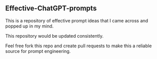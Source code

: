 ## Effective-ChatGPT-prompts
This is a repository of effective prompt ideas that I came across and popped up in my mind.

This repository would be updated consistently.

Feel free fork this repo and create pull requests to make this a reliable source for prompt engineering.

